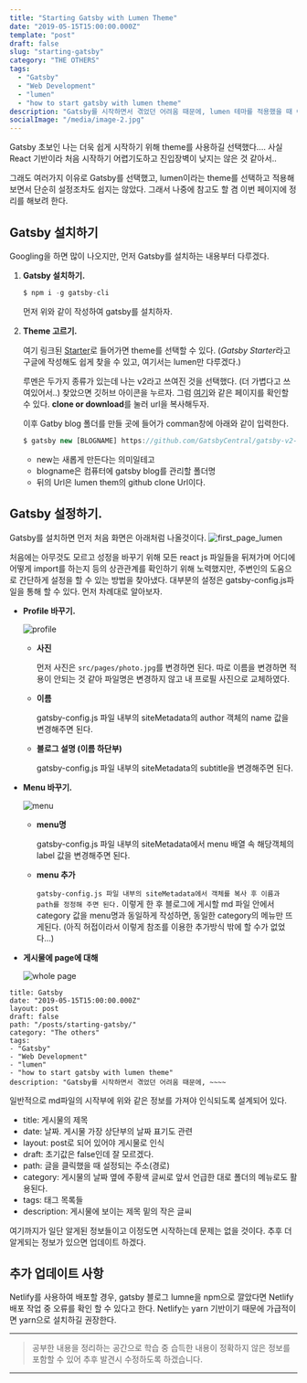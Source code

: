 ```yaml
---
title: "Starting Gatsby with Lumen Theme"
date: "2019-05-15T15:00:00.000Z"
template: "post"
draft: false
slug: "starting-gatsby"
category: "THE OTHERS"
tags:
  - "Gatsby"
  - "Web Development"
  - "lumen"
  - "how to start gatsby with lumen theme"
description: "Gatsby를 시작하면서 겪었던 어려움 때문에, lumen 테마를 적용했을 때 어떻게 설정을 하는지에 대해 배웠던 점을 정리하고자.. 조금은 도움이 되길."
socialImage: "/media/image-2.jpg"
---
```


Gatsby 초보인 나는 더욱 쉽게 시작하기 위해 theme를 사용하길 선택했다.... 사실 React 기반이라 처음 시작하기 어렵기도하고 진입장벽이 낮지는 않은 것 같아서..<br>

그래도 여러가지 이유로 Gatsby를 선택했고, lumen이라는 theme를 선택하고 적용해 보면서 단순히 설정조차도 쉽지는 않았다. 그래서 나중에 참고도 할 겸 이번 페이지에 정리를 해보려 한다.

## Gatsby 설치하기

Googling을 하면 많이 나오지만, 먼저 Gatsby를 설치하는 내용부터 다루겠다.

1. **Gatsby 설치하기.**
    ```js
    $ npm i -g gatsby-cli
    ```
    먼저 위와 같이 작성하여 gatsby를 설치하자.

2. **Theme 고르기.**

    여기 링크된 [Starter](https://www.gatsbyjs.org/starters/?v=2)로 들어가면 theme를 선택할 수 있다. (*Gatsby Starter*라고 구글에 작성해도 쉽게 찾을 수 있고, 여기서는 lumen만 다루겠다.)<br>

    루멘은 두가지 종류가 있는데 나는 v2라고 쓰여진 것을 선택했다. (더 가볍다고 쓰여있어서..) 찾았으면 깃허브 아이콘을 누르자. 그럼 [여기](https://github.com/gatsbyjs/gatsby.git)와 같은 페이지를 확인할 수 있다. **clone or download**를 눌러 url을 복사해두자.<br>

    이후 Gatby blog 폴더를 만들 곳에 들어가 comman창에 아래와 같이 입력한다.

    ```js
    $ gatsby new [BLOGNAME] https://github.com/GatsbyCentral/gatsby-v2-starter-lumen
    ```

    - new는 새롭게 만든다는 의미일테고 
    - blogname은 컴퓨터에 gatsby blog를 관리할 폴더명
    - 뒤의 Url은 lumen them의 github clone Url이다.

## Gatsby 설정하기.
   
Gatsby를 설치하면 먼저 처음 화면은 아래처럼 나올것이다.
![first_page_lumen](../../static/media/lumen_starting_page.png)

처음에는 아무것도 모르고 성정을 바꾸기 위해 모든 react js 파일들을 뒤져가며 어디에 어떻게 import를 하는지 등의 상관관계를 확인하기 위해 노력했지만, 주변인의 도움으로 간단하게 설정을 할 수 있는 방법을 찾아냈다. 대부분의 설정은 gatsby-config.js파일을 통해 할 수 있다. 먼저 차례대로 알아보자.

  * **Profile 바꾸기.**

      ![profile](../../static/media/profile.png)

      - **사진**

        먼저 사진은 `src/pages/photo.jpg`를 변경하면 된다. 따로 이름을 변경하면 적용이 안되는 것 같아 파일명은 변경하지 않고 내 프로필 사진으로 교체하였다.

      - **이름**

        gatsby-config.js 파일 내부의 siteMetadata의 author 객체의 name 값을 변경해주면 된다.
      
      - **블로그 설명 (이름 하단부)**

        gatsby-config.js 파일 내부의 siteMetadata의 subtitle을 변경해주면 된다.
  
  * **Menu 바꾸기.**

      ![menu](../../static/media/menu.png)

      - **menu명**

        gatsby-config.js 파일 내부의 siteMetadata에서 menu 배열 속 해당객체의 label 값을 변경해주면 된다.
      
      - **menu 추가**

        `gatsby-config.js 파일 내부의 siteMetadata에서 객체를 복사 후 이름과 path를 정정해 주면 된다.` 이렇게 한 후 블로그에 게시할 md 파일 안에서 category 값을 menu명과 동일하게 작성하면, 동일한 category의 메뉴만 뜨게된다. (아직 허접이라서 이렇게 참조를 이용한 추가방식 밖에 할 수가 없었다...)
  
  * **게시물에 page에 대해**

    ![whole page](../../static/media/whole_page.png)

```
title: Gatsby
date: "2019-05-15T15:00:00.000Z"
layout: post
draft: false
path: "/posts/starting-gatsby/"
category: "The others"
tags:
- "Gatsby"
- "Web Development"
- "lumen"
- "how to start gatsby with lumen theme"
description: "Gatsby를 시작하면서 겪었던 어려움 때문에, ~~~~
```

일반적으로 md파일의 시작부에 위와 같은 정보를 가져야 인식되도록 설계되어 있다. <br>
- title: 게시물의 제목<br>
- date: 날짜. 게시물 가장 상단부의 날짜 표기도 관련<br>
- layout: post로 되어 있어야 게시물로 인식<br>
- draft: 초기값은 false인데 잘 모르겠다.<br>
- path: 글을 클릭했을 때 설정되는 주소(경로)<br>
- category: 게시물의 날짜 옆에 주황색 글씨로 앞서 언급한 대로 폴더의 메뉴로도 활용된다.<br>
- tags: 태그 목록들<br>
- description: 게시물에 보이는 제목 밑의 작은 글씨<br>



여기까지가 일단 알게된 정보들이고 이정도면 시작하는데 문제는 없을 것이다. 추후 더 알게되는 정보가 있으면 업데이트 하겠다.

## 추가 업데이트 사항

Netlify를 사용하여 배포할 경우, gatsby 블로그 lumne을 npm으로 깔았다면 Netlify 배포 작업 중 오류를 확인 할 수 있다고 한다. Netlify는 yarn 기반이기 때문에 가급적이면 yarn으로 설치하길 권장한다.

___

> 공부한 내용을 정리하는 공간으로 학습 중 습득한 내용이 정확하지 않은 정보를 포함할 수 있어 추후 발견시 수정하도록 하겠습니다.

---


